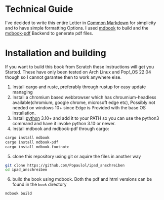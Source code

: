 # Technical Guide

I've decided to write this entire Letter in [Common Markdown](https://commonmark.org/) for simplicity and to have simple formatting Options.
I used [mdbook](https://rust-lang.github.io/mdBook/index.html) to build and the [mdbook-pdf](https://github.com/HollowMan6/mdbook-pdf) Backend to generate pdf files.

# Installation and building

If you want to build this book from Scratch these Instructions will get you Started.
These have only been tested on Arch Linux and Pop!_OS 22.04 though so I cannot garantee then to work anywhere else.

1. Install cargo and rustc, preferably through rustup for easy update managing
2. Install a chromium based webbrowser which has chroumium-headless available(chromium, google chrome, microsoft edge etc), Possibly not needed on windows 10+ since Edge is Provided with the base OS installation.
3. Install [python](https://www.python.org/) 3.10+ and add it to your PATH so you can use the python3 command and have it invoke python 3.10 or newer.
4. Install mdbook and mdbook-pdf through cargo:
```sh
cargo install mdbook
cargo install mdbook-pdf
cargo install mdbook-footnote
```
5. clone this repository using git or aquire the files in another way
```sh
git clone https://github.com/Popaulol/ipad_anschreiben
cd ipad_anschreiben
```
6. build the book using mdbook. Both the pdf and html versions can be found in the `book` directory
```
mdbook build
```
